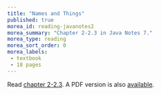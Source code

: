 ```yaml
---
title: "Names and Things"
published: true
morea_id: reading-javanotes2
morea_summary: "Chapter 2-2.3 in Java Notes 7."
morea_type: reading
morea_sort_order: 0
morea_labels:
 - textbook
 - 18 pages
---
```

Read [chapter 2-2.3](http://math.hws.edu/javanotes/c1/s2.html). A PDF version is also [available]({{site.baseurl}}/morea/materials/javanotes7.pdf).